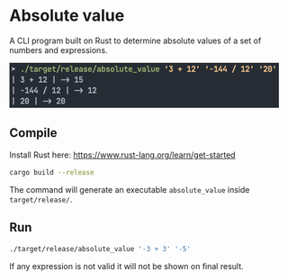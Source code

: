 # Absolute value

A CLI program built on Rust to determine absolute values of a set of numbers and expressions.

![Screenshot of program](assets/Screenshot%202023-01-24%20at%2015.26.21.png)

## Compile

Install Rust here: https://www.rust-lang.org/learn/get-started

```bash
cargo build --release
```

The command will generate an executable `absolute_value` inside `target/release/`.

## Run

```bash
./target/release/absolute_value '-3 + 3' '-5'
```

If any expression is not valid it will not be shown on final result.
